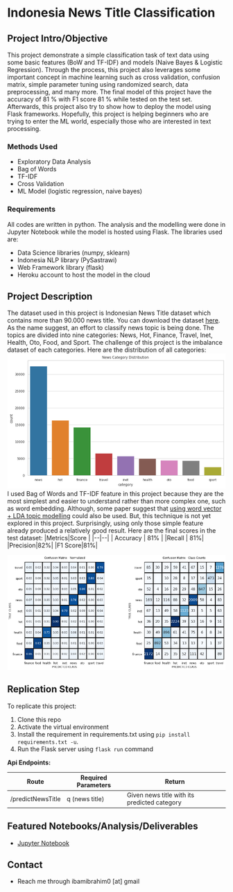 # Indonesia News Title Classification
## Project Intro/Objective
This project demonstrate a simple classification task of text data using some basic features (BoW and TF-IDF) and models (Naive Bayes & Logistic Regression). Through the process, this project also leverages some important concept in machine learning such as cross validation, confusion matrix, simple parameter tuning using randomized search, data preprocessing, and many more.
The final model of this project have the accuracy of 81 % with F1 score 81 % while tested on the test set.
Afterwards, this project also try to show how to deploy the model using Flask frameworks.
Hopefully, this project is helping beginners who are trying to enter the ML world, especially those who are interested in text processing.
### Methods Used
* Exploratory Data Analysis
* Bag of Words
* TF-IDF
* Cross Validation
* ML Model (logistic regression, naive bayes)
### Requirements
All codes are written in python. The analysis and the modelling were done in Jupyter Notebook while the model is hosted using Flask.
The libraries used are:
* Data Science libraries (numpy, sklearn)
* Indonesia NLP library (PySastrawi)
* Web Framework library (flask)
* Heroku account to host the model in the cloud
## Project Description
The dataset used in this project is Indonesian News Title dataset which contains more than 90.000 news title. You can download the dataset [here](https://github.com/ibamibrahim/dataset-judul-berita-indonesia).
As the name suggest, an effort to classify news topic is being done. The topics are divided into nine categories: News, Hot, Finance, Travel, Inet, Health, Oto, Food, and Sport.
The challenge of this project is the imbalance dataset of each categories. Here are the distribution of all categories:
![enter image description here](https://github.com/ibamibrahim/dataset-judul-berita-indonesia/raw/master/img/cat_dist.png)
I used Bag of Words and TF-IDF feature in this project because they are the most simplest and easier to understand rather than more complex one, such as word embedding. Although, some paper suggest that [using word vector + LDA topic modelling](https://www.researchgate.net/publication/338360654_News_Title_Classification_Based_on_Sentence-LDA_Model_and_Word_Embedding) could also be used. But, this technique is not yet explored in this project.
Surprisingly, using only those simple feature already produced a relatively good result. Here are the final scores in the test dataset:
|Metrics|Score  |
|--|--|
| Accuracy | 81% |
|Recall | 81%|
|Precision|82%|
|F1 Score|81%|

![Confusion Matrix](img/confusion.png)

## Replication Step
To replicate this project:
1. Clone this repo
2. Activate the virtual environment
3. Install the requirement in requirements.txt using `pip install requirements.txt -u`.
4. Run the Flask server using `flask run` command

**Api Endpoints:**

|Route| Required Parameters | Return |
|--|--|--|
|/predictNewsTitle  |  q (news title)| Given news title with its predicted category|

## Featured Notebooks/Analysis/Deliverables
* [Jupyter Notebook](https://github.com/ibamibrahim/indonesia-news-title-classification/blob/master/notebook/News_Title_Classification.ipynb)

## Contact
* Reach me through ibamibrahim0 [at] gmail